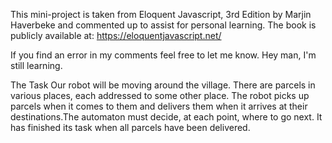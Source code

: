 This mini-project is taken from Eloquent Javascript, 3rd Edition by Marjin Haverbeke and commented up to assist for personal learning.  The book is publicly available at: https://eloquentjavascript.net/

If you find an error in my comments feel free to let me know.  Hey man, I'm still learning.  

The Task
Our robot will be moving around the village. There are parcels in various places, each addressed to some other place. The robot picks up parcels when it comes to them and delivers them when it arrives at their destinations.The automaton must decide, at each point, where to go next. It has finished its task when all parcels have been delivered.